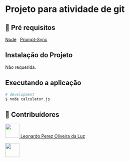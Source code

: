 # Projeto para atividade de git
 
## 🔐 Pré requisitos

<a href="https://nodejs.dev/">Node</a> &nbsp;
<a href="https://www.npmjs.com/package/prompt-sync">Prompt-Sync</a> &nbsp;


## Instalação do Projeto

Não requerida.

## Executando a aplicação

```bash
# development
$ node calculator.js
```

## 🤝 Contribuídores

<a href="https://github.com/LndTrinity"><img src="https://github.com/LndTrinity.png" width="45" height="45">
    Leonardo Perez Oliveira da Luz</a> &nbsp;
<p></p>

<a href="https://github.com/TonhaoIsrael"><img src="https://github.com/TonhaoIsrael.png" width="45" height="45"></a> &nbsp;
